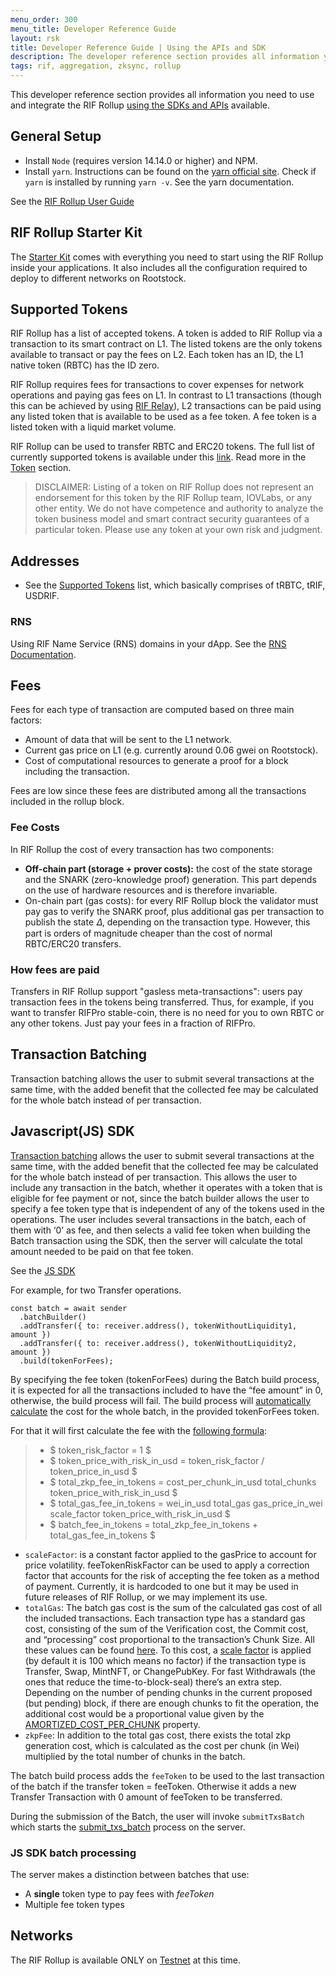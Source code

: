 ```yaml
---
menu_order: 300
menu_title: Developer Reference Guide
layout: rsk
title: Developer Reference Guide | Using the APIs and SDK
description: The developer reference section provides all information you need to use and integrate the RIF Rollup using the SDKs available. 
tags: rif, aggregation, zksync, rollup
---
```


This developer reference section provides all information you need to use and integrate the RIF Rollup [using the SDKs and APIs](sdk) available. 

## General Setup

* Install `Node` (requires version 14.14.0 or higher) and NPM.
* Install `yarn`. Instructions can be found on the [yarn official site](https://classic.yarnpkg.com/en/docs/install/). Check if `yarn` is installed by running `yarn -v`. See the yarn documentation.

See the [RIF Rollup User Guide](/guides/rif-rollup/)

## RIF Rollup Starter Kit

The [Starter Kit](./starter-kit) comes with everything you need to start using the RIF Rollup inside your applications. It also includes all the configuration required to deploy to different networks on Rootstock.

## Supported Tokens

RIF Rollup has a list of accepted tokens. A token is added to RIF Rollup via a transaction to its smart contract on L1. The listed tokens are the only tokens available to transact or pay the fees on L2. Each token has an ID, the L1 native token (RBTC) has the ID zero.

RIF Rollup requires fees for transactions to cover expenses for network operations and paying gas fees on L1. In contrast to L1 transactions (though this can be achieved by using [RIF Relay](https://github.com/rsksmart/rif-relay)), L2 transactions can be paid using any listed token that is available to be used as a fee token. A fee token is a listed token with a liquid market volume.

RIF Rollup can be used to transfer RBTC and ERC20 tokens. The full list of currently supported tokens is available under this [link](https://explorer.dev.aggregation.rifcomputing.net/). Read more in the [Token](https://github.com/rsksmart/rif-rollup/blob/main/docs/tokens.md#tokens) section.

> DISCLAIMER: Listing of a token on RIF Rollup does not represent an endorsement for this token by the RIF Rollup team, IOVLabs, or any other entity. We do not have competence and authority to analyze the token business model and smart contract security guarantees of a particular token. Please use any token at your own risk and judgment.

## Addresses

* See the [Supported Tokens](https://explorer.testnet.rollup.rif.technology/explorer/tokens) list, which basically comprises of tRBTC, tRIF, USDRIF.

### RNS

Using RIF Name Service (RNS) domains in your dApp. See the [RNS Documentation](https://dev.rootstock.io/rif/rns/).

## Fees
Fees for each type of transaction are computed based on three main factors:

* Amount of data that will be sent to the L1 network.
* Current gas price on L1 (e.g. currently around 0.06 gwei on Rootstock).
* Cost of computational resources to generate a proof for a block including the transaction.

Fees are low since these fees are distributed among all the transactions included in the rollup block.

### Fee Costs

In RIF Rollup the cost of every transaction has two components:

* **Off-chain part (storage + prover costs):** the cost of the state storage and the SNARK (zero-knowledge proof) generation. This part depends on the use of hardware resources and is therefore invariable.
* On-chain part (gas costs): for every RIF Rollup block the validator must pay gas to verify the SNARK proof, plus additional gas per transaction to publish the state 𝛥, depending on the transaction type. However, this part is orders of magnitude cheaper than the cost of normal RBTC/ERC20 transfers.

### How fees are paid

Transfers in RIF Rollup support "gasless meta-transactions": users pay transaction fees in the tokens being transferred. Thus, for example, if you want to transfer RIFPro stable-coin, there is no need for you to own RBTC or any other tokens. Just pay your fees in a fraction of RIFPro.

## Transaction Batching

Transaction batching allows the user to submit several transactions at the same time, with the added benefit that the collected fee may be calculated for the whole batch instead of per transaction.

## Javascript(JS) SDK

[Transaction batching](https://github.com/rsksmart/rif-rollup-js-sdk-docs/tree/develop/providers#submit-transactions-batch) allows the user to submit several transactions at the same time, with the added benefit that the collected fee may be calculated for the whole batch instead of per transaction.
This allows the user to include any transaction in the batch, whether it operates with a token that is eligible for fee payment or not, since the batch builder allows the user to specify a fee token type that is independent of any of the tokens used in the operations. The user includes several transactions in the batch, each of them with ‘0’ as fee, and then selects a valid fee token when building the Batch transaction using the SDK, then the server will calculate the total amount needed to be paid on that fee token.

See the [JS SDK](./sdk)

For example, for two Transfer operations.

```shell
const batch = await sender
  .batchBuilder()
  .addTransfer({ to: receiver.address(), tokenWithoutLiquidity1, amount })
  .addTransfer({ to: receiver.address(), tokenWithoutLiquidity2, amount })
  .build(tokenForFees);
```

By specifying the fee token (tokenForFees) during the Batch build process, it is expected for all the transactions included to have the “fee amount” in 0, otherwise, the build process will fail. The build process will [automatically calculate](https://github.com/rsksmart/rif-rollup-js-sdk/blob/main/src/batch-builder.ts#L110) the cost for the whole batch, in the provided tokenForFees token. 

For that it will first calculate the fee with the [following formula](https://github.com/rsksmart/rif-rollup/blob/main/core/bin/zksync_api/src/fee_ticker/mod.rs#L408):

> - $ token_risk_factor = 1 $
> - $ token_price_with_risk_in_usd = token_risk_factor / token_price_in_usd $
> - $ total_zkp_fee_in_tokens = cost_per_chunk_in_usd total_chunks token_price_with_risk_in_usd $
> - $ total_gas_fee_in_tokens = wei_in_usd total_gas gas_price_in_wei scale_factor token_price_with_risk_in_usd $
> - $ batch_fee_in_tokens = total_zkp_fee_in_tokens + total_gas_fee_in_tokens $

- `scaleFactor`: is a constant factor applied to the gasPrice to account for price volatility. feeTokenRiskFactor can be used to apply a correction factor that accounts for the risk of accepting the fee token as a method of payment. Currently, it is hardcoded to one but it may be used in future releases of RIF Rollup, or we may implement its use.
- `totalGas`: The batch gas cost is the sum of the calculated gas cost of all the included transactions. Each transaction type has a standard gas cost, consisting of the sum of the Verification cost, the Commit cost, and “processing” cost proportional to the transaction’s Chunk Size. All these values can be found [here](https://github.com/rsksmart/rif-rollup/blob/main/core/bin/zksync_api/src/fee_ticker/constants.rs). To this cost, a [scale factor](https://github.com/rsksmart/rif-rollup/blob/main/etc/env/base/fee_ticker.toml#L24) is applied (by default it is 100 which means no factor) if the transaction type is Transfer, Swap, MintNFT, or ChangePubKey. For fast Withdrawals (the ones that reduce the time-to-block-seal) there’s an extra step. Depending on the number of pending chunks in the current proposed (but pending) block, if there are enough chunks to fit the operation, the additional cost would be a proportional value given by the [AMORTIZED_COST_PER_CHUNK](https://github.com/rsksmart/rif-rollup/blob/main/core/bin/zksync_api/src/fee_ticker/constants.rs#L7) property.
- `zkpFee`: In addition to the total gas cost, there exists the total zkp generation cost, which is calculated as the cost per chunk (in Wei) multiplied by the total number of chunks in the batch.

The batch build process adds the `feeToken` to be used to the last transaction of the batch if the transfer token = feeToken. Otherwise it adds a new Transfer Transaction with 0 amount of feeToken to be transferred.

During the submission of the Batch, the user will invoke `submitTxsBatch` which starts the [submit_txs_batch](https://github.com/rsksmart/rif-rollup/blob/main/core/bin/zksync_api/src/api_server/tx_sender.rs#L633) process on the server.

### JS SDK batch processing

The server makes a distinction between batches that use:

* A **single** token type to pay fees with _feeToken_
* Multiple fee token types

## Networks

The RIF Rollup is available ONLY on [Testnet](https://wallet.testnet.rollup.rif.technology/) at this time.